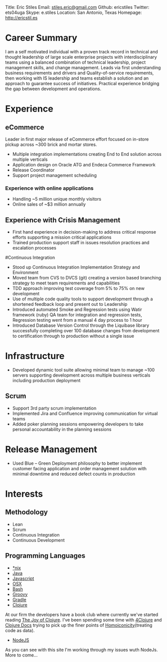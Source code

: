 Title: Eric Stiles
Email: stiles.eric@gmail.com
Github: ericstiles
Twitter: ets04uga
Skype: e.stiles
Location: San Antonio, Texas
Homepage: http://ericstil.es

# Career Summary
I am a self motivated individual with a proven track record in technical and thought leadership of large scale enterprise
projects with interdisciplinary teams using a balanced combination of technical leadership, project management skills,
and change management. Leads via first understanding business requirements and drivers and Quality-of-service
requirements, then working with IS leadership and teams establish a solution and an approach to guarantee success of
initiatives.  Practical experience bridging the gap between development and operations.

# Experience
## eCommerce
Leader in first major release of eCommerce effort focused on in-store pickup across ~300 brick and mortar stores.

 - Multiple integration implementations creating End to End solution across multiple verticals
 - Application design on Oracle ATG and Endeca Commerce Framework
 - Release Coordinator
 - Support project management scheduling

### Experience with online applications

 - Handling ~5 million unique monthly visitors
 - Online sales of ~$3 million annually

## Experience with Crisis Management

 - First hand experience in decision-making to address critical response efforts supporting a mission critical applications
 - Trained production support staff in issues resolution practices and escalation processes

#Continuous Integration

 - Stood up Continuous Integration Implementation Strategy and Environment
 - Moved team from CVS to DVCS (git) creating a version based branching strategy to meet team requirements and capabilities
 - TDD approach improving test coverage from 5% to 75% on new development
 - Use of multiple code quality tools to support development through a shortened feedback loop and present out to Leadership
 - Introduced automated Smoke and Regression tests using Watir framework (ruby) QA team for integration and regression tests,  Regression testing went from a manual 4 day process to 1 hour
 - Introduced Database Version Control through the Liquibase library successfully completing over 100 database changes from development to certification through to production without a single issue

# Infrastructure

 - Developed dynamic tool suite allowing minimal team to manage ~100 servers supporting development across multiple business verticals including production deployment

## Scrum

 - Support 3rd party scrum implementation
 - Implemented Jira and Confluence improving communication for virtual teams
 - Added poker planning sessions empowering developers to take personal accountability in the planning sessions

# Release Management

 - Used Blue – Green Deployment philosophy to better implement customer facing application and order management solution with minimal downtime and reduced defect counts in production

# Interests
## Methodology

 - Lean
 - Scrum
 - Continuous Integration
 - Continuous Development

## Programming Languages

 - [*nix](http://en.wikipedia.org/wiki/Linux)
 - [Java](http://en.wikipedia.org/wiki/Java_%28programming_language%29)
 - [Javascript](http://en.wikipedia.org/wiki/JavaScript)
 - [OSX](http://en.wikipedia.org/wiki/OS_X)
 - [Bash](http://en.wikipedia.org/wiki/Bash_%28Unix_shell%29)
 - [Groovy](http://en.wikipedia.org/wiki/Groovy_%28programming_language%29)
 - [Gradle](http://en.wikipedia.org/wiki/Gradle)
 - [Clojure](http://en.wikipedia.org/wiki/Clojure)

At our firm the developers have a book club where currently we've started reading [The Joy of Clojure](http://http://joyofclojure.com/).  I've been
 spending some time with [4Clojure](http://http://www.4clojure.com/) and [Clojure Docs]() trying to pick up the finer points of
 [Homoiconicity](http://en.wikipedia.org/wiki/Homoiconicity)(treating code as data).

 - [NodeJS](http://en.wikipedia.org/wiki/Nodejs)

As you can see with this site I'm working through my issues wuth NodeJs.  More to come...
